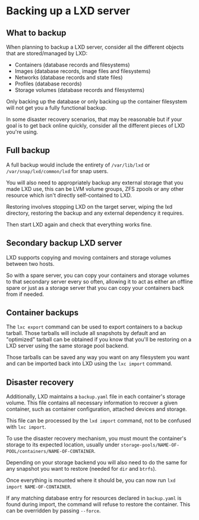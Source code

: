 # Backing up a LXD server
## What to backup
When planning to backup a LXD server, consider all the different objects
that are stored/managed by LXD:

 - Containers (database records and filesystems)
 - Images (database records, image files and filesystems)
 - Networks (database records and state files)
 - Profiles (database records)
 - Storage volumes (database records and filesystems)

Only backing up the database or only backing up the container filesystem
will not get you a fully functional backup.

In some disaster recovery scenarios, that may be reasonable but if your
goal is to get back online quickly, consider all the different pieces of
LXD you're using.

## Full backup
A full backup would include the entirety of `/var/lib/lxd` or
`/var/snap/lxd/common/lxd` for snap users.

You will also need to appropriately backup any external storage that you
made LXD use, this can be LVM volume groups, ZFS zpools or any other
resource which isn't directly self-contained to LXD.

Restoring involves stopping LXD on the target server, wiping the lxd
directory, restoring the backup and any external dependency it requires.

Then start LXD again and check that everything works fine.

## Secondary backup LXD server
LXD supports copying and moving containers and storage volumes between two hosts.

So with a spare server, you can copy your containers and storage volumes
to that secondary server every so often, allowing it to act as either an
offline spare or just as a storage server that you can copy your
containers back from if needed.

## Container backups
The `lxc export` command can be used to export containers to a backup tarball.
Those tarballs will include all snapshots by default and an "optimized"
tarball can be obtained if you know that you'll be restoring on a LXD
server using the same storage pool backend.

Those tarballs can be saved any way you want on any filesystem you want
and can be imported back into LXD using the `lxc import` command.

## Disaster recovery
Additionally, LXD maintains a `backup.yaml` file in each container's storage
volume. This file contains all necessary information to recover a given
container, such as container configuration, attached devices and storage.

This file can be processed by the `lxd import` command, not to
be confused with `lxc import`.

To use the disaster recovery mechanism, you must mount the container's
storage to its expected location, usually under
`storage-pools/NAME-OF-POOL/containers/NAME-OF-CONTAINER`.

Depending on your storage backend you will also need to do the same for
any snapshot you want to restore (needed for `dir` and `btrfs`).

Once everything is mounted where it should be, you can now run `lxd import NAME-OF-CONTAINER`.

If any matching database entry for resources declared in `backup.yaml` is found
during import, the command will refuse to restore the container.  This can be
overridden by passing `--force`.

